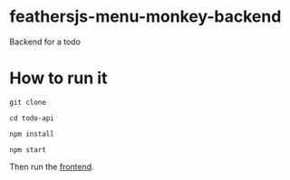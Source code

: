 # feathersjs-menu-monkey-backend

Backend for a todo

# How to run it



`git clone `

`cd todo-api`

`npm install`

`npm start`

Then run the [frontend]().
